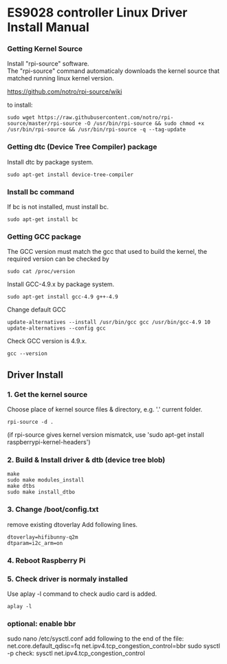 # ES9028 controller Linux Driver Install Manual

### Getting Kernel Source
Install "rpi-source" software.  
The "rpi-source" command automaticaly downloads the kernel source that matched running linux kernel version.

https://github.com/notro/rpi-source/wiki

to install:

    sudo wget https://raw.githubusercontent.com/notro/rpi-source/master/rpi-source -O /usr/bin/rpi-source && sudo chmod +x /usr/bin/rpi-source && /usr/bin/rpi-source -q --tag-update

### Getting dtc (Device Tree Compiler) package
Install dtc by package system.

    sudo apt-get install device-tree-compiler 

### Install bc command
If bc is not installed, must install bc.

    sudo apt-get install bc

### Getting GCC package
The GCC version must match the gcc that used to build the kernel, the required version can be checked by 

    sudo cat /proc/version	

Install GCC-4.9.x by package system.

    sudo apt-get install gcc-4.9 g++-4.9

Change default GCC

	update-alternatives --install /usr/bin/gcc gcc /usr/bin/gcc-4.9 10
	update-alternatives --config gcc

Check GCC version is 4.9.x.

    gcc --version

## Driver Install

### 1. Get the kernel source

Choose place of kernel source files & directory, e.g. '.' current folder.

    rpi-source -d .

(if rpi-source gives kernel version mismatck, use 'sudo apt-get install raspberrypi-kernel-headers')


### 2. Build & Install driver & dtb (device tree blob)

    make
    sudo make modules_install
    make dtbs
    sudo make install_dtbo

### 3. Change /boot/config.txt

remove existing dtoverlay
Add following lines.

    dtoverlay=hifibunny-q2m
    dtparam=i2c_arm=on

### 4. Reboot Raspberry Pi

### 5. Check driver is normaly installed

Use aplay -l command to check audio card is added.

    aplay -l

	
### optional: enable bbr 
sudo nano /etc/sysctl.conf
add following to the end of the file:
	net.core.default_qdisc=fq
	net.ipv4.tcp_congestion_control=bbr
sudo sysctl -p
check:
sysctl net.ipv4.tcp_congestion_control
